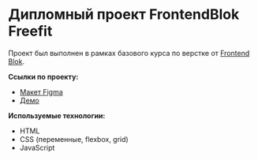 # Дипломный проект FrontendBlok Freefit
Проект был выполнен в рамках базового курса по верстке от [Frontend Blok](https://frontendblok.com/).

**Ссылки по проекту:**
- [Макет Figma](https://www.figma.com/design/OPOdkrnRlrRTxPFNl9EYv0/%D0%94%D0%B8%D0%BF%D0%BB%D0%BE%D0%BC%D0%BD%D1%8B%D0%B9-%D0%9C%D0%B0%D0%BA%D0%B5%D1%82-%D0%91%D0%B0%D0%B7%D0%BE%D0%B2%D1%8B%D0%B9-FrontendBlok-(Copy)?node-id=0-1&t=HUvMCiiWuTmX3jKu-1)
- [Демо](https://alexcortez76.github.io/FrontendBlok-Module01-Freefit/)

**Используемые технологии:**
- HTML
- CSS (переменные, flexbox, grid)
- JavaScript